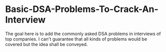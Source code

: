 # Basic-DSA-Problems-To-Crack-An-Interview
The goal here is to add the commonly asked DSA problems in interviews of top companies. I can't guarantee that all kinds of problems would be covered but the idea shall be conveyed.
